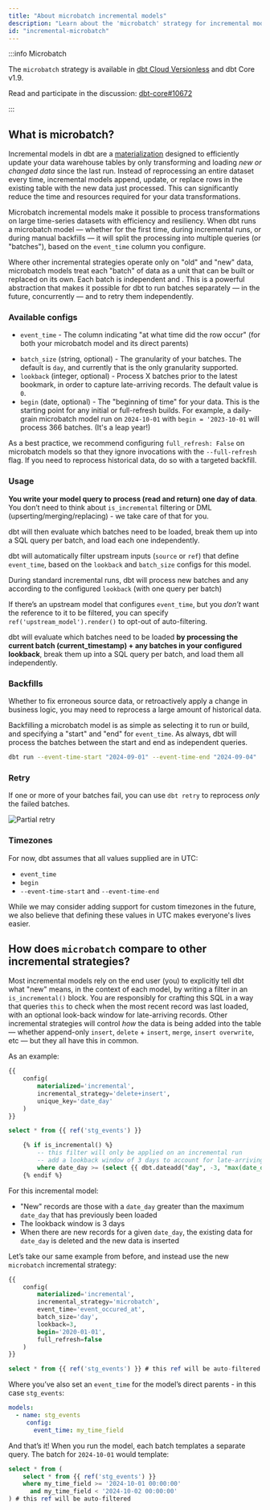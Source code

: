 ```yaml
---
title: "About microbatch incremental models"
description: "Learn about the 'microbatch' strategy for incremental models."
id: "incremental-microbatch"
---
```


:::info Microbatch <Lifecycle status="beta" />

The `microbatch` strategy is available in [dbt Cloud Versionless](/docs/dbt-versions/upgrade-dbt-version-in-cloud#versionless) and dbt Core v1.9.

Read and participate in the discussion: [dbt-core#10672](https://github.com/dbt-labs/dbt-core/discussions/10672)

:::

## What is microbatch?

Incremental models in dbt are a [materialization](https://docs.getdbt.com/docs/build/materializations) designed to efficiently update your data warehouse tables by only transforming and loading _new or changed data_ since the last run. Instead of reprocessing an entire dataset every time, incremental models append, update, or replace rows in the existing table with the new data just processed. This can significantly reduce the time and resources required for your data transformations.

Microbatch incremental models make it possible to process transformations on large time-series datasets with efficiency and resiliency. When dbt runs a microbatch model — whether for the first time, during incremental runs, or during manual backfills — it will split the processing into multiple queries (or "batches"), based on the `event_time` column you configure.

Where other incremental strategies operate only on "old" and "new" data, microbatch models treat each "batch" of data as a unit that can be built or replaced on its own. Each batch is independent and <Term id="idempotent" />. This is a powerful abstraction that makes it possible for dbt to run batches separately — in the future, concurrently — and to retry them independently.

### Available configs

- `event_time` - The column indicating "at what time did the row occur" (for both your microbatch model and its direct parents)
    
<Lightbox src="/img/docs/building-a-dbt-project/microbatch/event_time.png" title="The event_time column configures the real-world time of this record"/>
    
- `batch_size` (string, optional) - The granularity of your batches. The default is `day`, and currently that is the only granularity supported.
- `lookback` (integer, optional) - Process X batches prior to the latest bookmark, in order to capture late-arriving records. The default value is `0`.
- `begin` (date, optional) - The "beginning of time" for your data. This is the starting point for any initial or full-refresh builds. For example, a daily-grain microbatch model run on `2024-10-01` with `begin = '2023-10-01` will process 366 batches. (It's a leap year!)

As a best practice, we recommend configuring `full_refresh: False` on microbatch models so that they ignore invocations with the `--full-refresh` flag. If you need to reprocess historical data, do so with a targeted backfill.

### Usage

**You write your model query to process (read and return) one day of data**. You don’t need to think about `is_incremental` filtering or DML (upserting/merging/replacing) - we take care of that for you.

dbt will then evaluate which batches need to be loaded, break them up into a SQL query per batch, and load each one independently.

dbt will automatically filter upstream inputs (`source` or `ref`) that define `event_time`, based on the `lookback` and `batch_size` configs for this model.

During standard incremental runs, dbt will process new batches and any according to the configured `lookback` (with one query per batch)
    
<Lightbox src="/img/docs/building-a-dbt-project/microbatch/microbatch_lookback.png" title="Configure a lookback to reprocess additional batches during standard incremental runs"/>

If there’s an upstream model that configures `event_time`, but you *don’t* want the reference to it to be filtered, you can specify `ref('upstream_model').render()` to opt-out of auto-filtering.

dbt will evaluate which batches need to be loaded **by processing the current batch (current_timestamp) + any batches in your configured lookback**, break them up into a SQL query per batch, and load them all independently. 

### Backfills

Whether to fix erroneous source data, or retroactively apply a change in business logic, you may need to reprocess a large amount of historical data.

Backfilling a microbatch model is as simple as selecting it to run or build, and specifying a "start" and "end" for `event_time`. As always, dbt will process the batches between the start and end as independent queries.

```bash
dbt run --event-time-start "2024-09-01" --event-time-end "2024-09-04"
```

<Lightbox src="/img/docs/building-a-dbt-project/microbatch/microbatch_backfill.png" title="Configure a lookback to reprocess additional batches during standard incremental runs"/>

### Retry

If one or more of your batches fail, you can use `dbt retry` to reprocess _only_ the failed batches.

![Partial retry](https://github.com/user-attachments/assets/f94c4797-dcc7-4875-9623-639f70c97b8f)

### Timezones

For now, dbt assumes that all values supplied are in UTC:

- `event_time`
- `begin`
- `--event-time-start` and `--event-time-end`

While we may consider adding support for custom timezones in the future, we also believe that defining these values in UTC makes everyone's lives easier.

## How does `microbatch` compare to other incremental strategies?

Most incremental models rely on the end user (you) to explicitly tell dbt what "new" means, in the context of each model, by writing a filter in an `is_incremental()` block. You are responsibly for crafting this SQL in a way that queries `this` to check when the most recent record was last loaded, with an optional look-back window for late-arriving records. Other incremental strategies will control _how_ the data is being added into the table — whether append-only `insert`, `delete` + `insert`, `merge`, `insert overwrite`, etc — but they all have this in common.

As an example:

```sql
{{
    config(
        materialized='incremental',
        incremental_strategy='delete+insert',
        unique_key='date_day'
    )
}}

select * from {{ ref('stg_events') }}

    {% if is_incremental() %}
        -- this filter will only be applied on an incremental run
        -- add a lookback window of 3 days to account for late-arriving records
        where date_day >= (select {{ dbt.dateadd("day", -3, "max(date_day)") }} from {{ this }})  
    {% endif %}

```

For this incremental model:

- "New" records are those with a `date_day` greater than the maximum `date_day` that has previously been loaded
- The lookback window is 3 days
- When there are new records for a given `date_day`, the existing data for `date_day` is deleted and the new data is inserted

Let’s take our same example from before, and instead use the new `microbatch` incremental strategy:

```sql
{{
    config(
        materialized='incremental',
        incremental_strategy='microbatch',
        event_time='event_occured_at',
        batch_size='day',
        lookback=3,
        begin='2020-01-01',
        full_refresh=false
    )
}}

select * from {{ ref('stg_events') }} # this ref will be auto-filtered
```

Where you’ve also set an `event_time` for the model’s direct parents - in this case `stg_events`:

```yaml
models:
  - name: stg_events
     config:
       event_time: my_time_field
```

And that’s it! When you run the model, each batch templates a separate query. The batch for `2024-10-01` would template:

```sql
select * from (
    select * from {{ ref('stg_events') }}
    where my_time_field >= '2024-10-01 00:00:00'
      and my_time_field < '2024-10-02 00:00:00'
) # this ref will be auto-filtered
```
